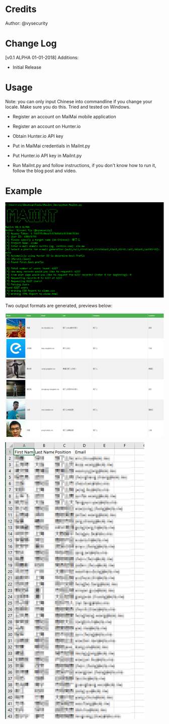 # Credits

Author: @vysecurity

# Change Log

[v0.1 ALPHA 01-01-2018]
Additions:
* Initial Release

# Usage

Note: you can only input Chinese into commandline if you change your locale. Make sure you do this. Tried and tested on Windows.

* Register an account on MaiMai mobile application

* Register an account on Hunter.io

* Obtain Hunter.io API key

* Put in MaiMai credentials in MaiInt.py

* Put Hunter.io API key in MaiInt.py

* Run MaiInt.py and follow instructions, if you don't know how to run it, follow the blog post and video.

# Example

![alt text](images/tool-run.png "MaiInt Tool Run")

Two output formats are generated, previews below:

![alt text](images/html-report.png "MaiInt HTML Report Output")

![alt text](images/csv-report.png "MaiInt CSV Report Output")